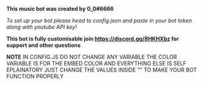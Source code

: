 **This music bot was created by 0_0#6666**

_To set up your bot please head to config.json and paste in your bot token along with youtube API key!_

**This bot is fully customisable join https://discord.gg/8HKHXbz for support and other questions**

**NOTE**
IN CONFIG.JS DO NOT CHANGE ANY VARIABLE THE COLOR VARIABLE IS FOR THE EMBED COLOR AND EVERYTHING ELSE IS SELF EPLAINATORY JUST CHANGE THE VALUES 
INSIDE "" TO MAKE YOUR BOT FUNCTION PROPERLY
